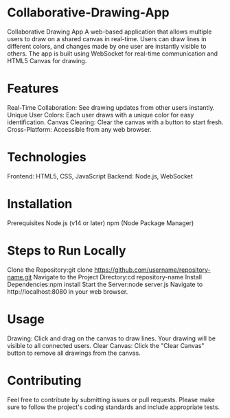 # Collaborative-Drawing-App
Collaborative Drawing App  A web-based application that allows multiple users to draw on a shared canvas in real-time. Users can draw lines in different colors, and changes made by one user are instantly visible to others. The app is built using WebSocket for real-time communication and HTML5 Canvas for drawing.
# Features
Real-Time Collaboration: See drawing updates from other users instantly.
Unique User Colors: Each user draws with a unique color for easy identification.
Canvas Clearing: Clear the canvas with a button to start fresh.
Cross-Platform: Accessible from any web browser.
# Technologies
Frontend: HTML5, CSS, JavaScript
Backend: Node.js, WebSocket
# Installation
Prerequisites
Node.js (v14 or later)
npm (Node Package Manager)
# Steps to Run Locally
Clone the Repository:git clone https://github.com/username/repository-name.git
Navigate to the Project Directory:cd repository-name
Install Dependencies:npm install
Start the Server:node server.js
Navigate to http://localhost:8080 in your web browser.

# Usage
Drawing: Click and drag on the canvas to draw lines. Your drawing will be visible to all connected users.
Clear Canvas: Click the "Clear Canvas" button to remove all drawings from the canvas.
# Contributing
Feel free to contribute by submitting issues or pull requests. Please make sure to follow the project's coding standards and include appropriate tests.
